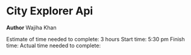 # City Explorer Api

**Author** Wajiha Khan

Estimate of time needed to complete: 3 hours
Start time: 5:30 pm
Finish time:
Actual time needed to complete: